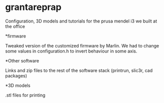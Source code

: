 grantareprap
============

Configuration, 3D models and tutorials for the prusa mendel i3 we built at the office

*firmware

Tweaked version of the customized firmware by Marlin. We had to change some values in configuration.h to invert behaviour in some axis.

*Other software

Links and zip files to the rest of the software stack (printrun, slic3r, cad packages)

*3D models

.stl files for printing

